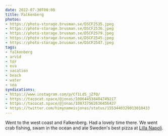```yaml
---
date: 2022-07-30T00:00
title: Falkenberg
photos:
- https://photo-storage.brusman.se/DSCF2535.jpeg
- https://photo-storage.brusman.se/DSCF2536.jpeg
- https://photo-storage.brusman.se/DSCF2579.jpeg
- https://photo-storage.brusman.se/DSCF2545.jpeg
- https://photo-storage.brusman.se/DSCF2547.jpeg
tags:
- falkenberg
- arvid
- tor
- eva
- vacation
- beach
- water
- sea
syndications:
- https://www.instagram.com/p/Cf1LdS_jZfQ/
- https://tacocat.space/@jonas/108644538404749217
- https://tacocat.space/@jonas/108737562636456427
- https://twitter.com/himynameisjonas/status/1553440329013010433
---
```

Went to the west coast and Falkenberg. Had a lovely time there. We went crab fishing, swam in the ocean and ate Sweden's best pizza at [Lilla Napoli][1].

[1]: https://lillanapoli.se
